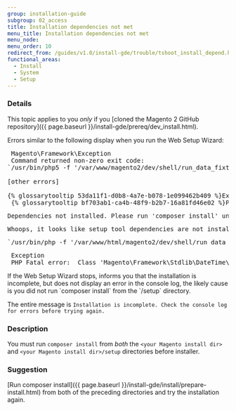 ```yaml
---
group: installation-guide
subgroup: 02_access
title: Installation dependencies not met
menu_title: Installation dependencies not met
menu_node:
menu_order: 10
redirect_from: /guides/v1.0/install-gde/trouble/tshoot_install_depend.html
functional_areas:
  - Install
  - System
  - Setup
---
```


### Details

This topic applies to you *only* if you [cloned the Magento 2 GitHub repository]({{ page.baseurl }}/install-gde/prereq/dev_install.html).

Errors similar to the following display when you run the Web Setup Wizard:

<pre> Magento\Framework\Exception
 Command returned non-zero exit code:
`/usr/bin/php5 -f '/var/www/magento2/dev/shell/run_data_fixtures.php' -- --bootstrap='MAGE_DIRS[base][path]=/var/www/magento2' 2>&1`

[other errors]

{% glossarytooltip 53da11f1-d0b8-4a7e-b078-1e099462b409 %}Exception{% endglossarytooltip %}
 {% glossarytooltip bf703ab1-ca4b-48f9-b2b7-16a81fd46e02 %}PHP{% endglossarytooltip %} Fatal error:  Class 'Magento\Framework\Stdlib\DateTime\TimezoneInterface' not found in /var/www/magento2/app/bootstrap.php on line 56</pre>
 
<pre>Dependencies not installed. Please run 'composer install' under /setup directory.</pre>

<pre>Whoops, it looks like setup tool dependencies are not installed.</pre>

<pre>`/usr/bin/php -f '/var/www/html/magento2/dev/shell/run_data_fixtures.php' -- --bootstrap='MAGE_DIRS[base][path]=/var/www/html/magento2' 2>&1`</pre>
<pre> Exception
 PHP Fatal error:  Class 'Magento\Framework\Stdlib\DateTime\TimezoneInterface' not found in /var/www/html/magento2/app/bootstrap.php on line 56</pre>
 
<div class="bs-callout bs-callout-info" id="info" markdown="1">
If the Web Setup Wizard stops, informs you that the installation is incomplete, but does not display an error in the console log, the likely cause is you did not run `composer install` from the `<your Magento install dir>/setup` directory.

The entire message is `Installation is incomplete. Check the console log for errors before trying again.`
</div>
 
### Description

You must run `composer install` from *both* the `<your Magento install dir>` and `<your Magento install dir>/setup` directories before installer.

### Suggestion

[Run composer install]({{ page.baseurl }}/install-gde/install/prepare-install.html) from both of the preceding directories and try the installation again.
